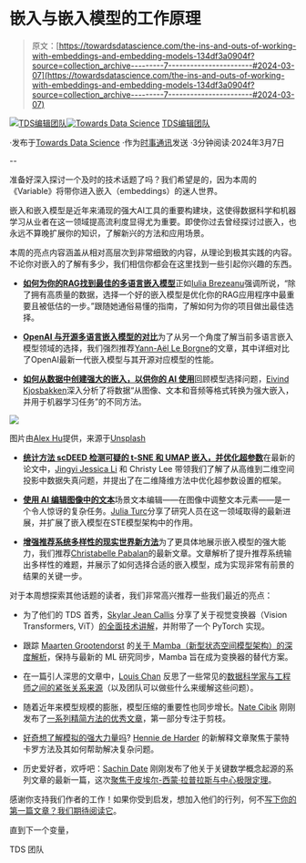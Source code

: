 # 嵌入与嵌入模型的工作原理

> 原文：[https://towardsdatascience.com/the-ins-and-outs-of-working-with-embeddings-and-embedding-models-134df3a0904f?source=collection_archive---------7-----------------------#2024-03-07](https://towardsdatascience.com/the-ins-and-outs-of-working-with-embeddings-and-embedding-models-134df3a0904f?source=collection_archive---------7-----------------------#2024-03-07)

[](https://towardsdatascience.medium.com/?source=post_page---byline--134df3a0904f--------------------------------)[![TDS编辑团队](../Images/4b2d1beaf4f6dcf024ffa6535de3b794.png)](https://towardsdatascience.medium.com/?source=post_page---byline--134df3a0904f--------------------------------)[](https://towardsdatascience.com/?source=post_page---byline--134df3a0904f--------------------------------)[![Towards Data Science](../Images/a6ff2676ffcc0c7aad8aaf1d79379785.png)](https://towardsdatascience.com/?source=post_page---byline--134df3a0904f--------------------------------) [TDS编辑团队](https://towardsdatascience.medium.com/?source=post_page---byline--134df3a0904f--------------------------------)

·发布于[Towards Data Science](https://towardsdatascience.com/?source=post_page---byline--134df3a0904f--------------------------------) ·作为[时事通讯](./newsletter?source=post_page---byline--134df3a0904f--------------------------------)发送 ·3分钟阅读·2024年3月7日

--

准备好深入探讨一个及时的技术话题了吗？我们希望是的，因为本周的《Variable》将带你进入嵌入（embeddings）的迷人世界。

嵌入和嵌入模型是近年来涌现的强大AI工具的重要构建块，这使得数据科学和机器学习从业者在这一领域提高流利度显得尤为重要。即使你过去曾经探讨过嵌入，也永远不算晚扩展你的知识，了解新兴的方法和应用场景。

本周的亮点内容涵盖从相对高层次到非常细致的内容，从理论到极其实践的内容。不论你对嵌入的了解有多少，我们相信你都会在这里找到一些引起你兴趣的东西。

+   [**如何为你的RAG找到最佳的多语言嵌入模型**](/how-to-find-the-best-multilingual-embedding-model-for-your-rag-40325c308ebb)正如[Iulia Brezeanu](https://medium.com/u/5548b8f29f30?source=post_page---user_mention--134df3a0904f--------------------------------)强调所说，“除了拥有高质量的数据，选择一个好的嵌入模型是优化你的RAG应用程序中最重要且被低估的一步。”跟随她通俗易懂的指南，了解如何为你的项目做出最佳选择。

+   [**OpenAI 与开源多语言嵌入模型的对比**](/openai-vs-open-source-multilingual-embedding-models-e5ccb7c90f05)为了从另一个角度了解当前多语言嵌入模型领域的选择，我们强烈推荐[Yann-Aël Le Borgne](https://medium.com/u/594429fc22d0?source=post_page---user_mention--134df3a0904f--------------------------------)的文章，其中详细对比了OpenAI最新一代嵌入模型与其开源对应模型的性能。

+   [**如何从数据中创建强大的嵌入，以供你的 AI 使用**](/how-to-create-powerful-embeddings-from-your-data-to-feed-into-your-ai-995d834479bb)回顾模型选择问题，[Eivind Kjosbakken](https://medium.com/u/1b616317eda?source=post_page---user_mention--134df3a0904f--------------------------------)深入分析了将数据“从图像、文本和音频等格式转换为强大嵌入，并用于机器学习任务”的不同方法。

![](../Images/bd73f688ef3a8b6ab9be1bca8f26797d.png)

图片由[Alex Hu](https://unsplash.com/@alexandwich?utm_source=medium&utm_medium=referral)提供，来源于[Unsplash](https://unsplash.com/?utm_source=medium&utm_medium=referral)

+   [**统计方法 scDEED 检测可疑的 t-SNE 和 UMAP 嵌入，并优化超参数**](/statistical-method-scdeed-detects-dubious-t-sne-and-umap-embeddings-and-optimizes-hyperparameters-470fb9cb606f)在最新的论文中，[Jingyi Jessica Li](https://medium.com/u/75697d40942e?source=post_page---user_mention--134df3a0904f--------------------------------) 和 Christy Lee 带领我们了解了从高维到二维空间投影中数据失真问题，并提出了在二维降维方法中优化超参数设置的框架。

+   [**使用 AI 编辑图像中的文本**](/editing-text-in-images-with-ai-03dee75d8b9c)场景文本编辑——在图像中调整文本元素——是一个令人惊讶的复杂任务。[Julia Turc](https://medium.com/u/f758859396fc?source=post_page---user_mention--134df3a0904f--------------------------------)分享了研究人员在这一领域取得的最新进展，并扩展了嵌入模型在STE模型架构中的作用。

+   [**增强推荐系统多样性的现实世界新方法**](/a-real-world-novel-approach-to-enhance-diversity-in-recommender-systems-7968655d4581)为了更具体地展示嵌入模型的强大能力，我们推荐[Christabelle Pabalan](https://medium.com/u/4200eb8e8b26?source=post_page---user_mention--134df3a0904f--------------------------------)的最新文章。文章解析了提升推荐系统输出多样性的难题，并展示了如何选择合适的嵌入模型，成为实现非常有前景的结果的关键一步。

对于本周想探索其他话题的读者，我们非常高兴推荐一些我们最近的亮点：

+   为了他们的 TDS 首秀，[Skylar Jean Callis](https://medium.com/u/21adf08dac48?source=post_page---user_mention--134df3a0904f--------------------------------) 分享了关于视觉变换器（Vision Transformers, ViT）[的全面技术讲解](/vision-transformers-explained-a9d07147e4c8)，并附带了一个 PyTorch 实现。

+   跟踪 [Maarten Grootendorst](https://medium.com/u/22405c3b2875?source=post_page---user_mention--134df3a0904f--------------------------------) 的[关于 Mamba（新型状态空间模型架构）的深度解析](/a-visual-guide-to-mamba-and-state-space-models-8d0d3f7d3ea6)，保持与最新的 ML 研究同步，Mamba 旨在成为变换器的替代方案。

+   在一篇引人深思的文章中，[Louis Chan](https://medium.com/u/6d585e26760a?source=post_page---user_mention--134df3a0904f--------------------------------) 反思了一些常见的[数据科学家与工程师之间的紧张关系来源](/data-science-is-not-that-special-caeed27cc2ac)（以及团队可以做些什么来缓解这些问题）。

+   随着近年来模型规模的膨胀，模型压缩的重要性也同步增长。[Nate Cibik](https://medium.com/u/82bf2304955e?source=post_page---user_mention--134df3a0904f--------------------------------) 刚刚发布了[一系列精简方法的优秀文章](/streamlining-giants-8a26aa1e91d3)，第一部分专注于剪枝。

+   [好奇想了解模拟的强大力量吗](/monte-carlo-methods-decoded-d63301bde7ce)? [Hennie de Harder](https://medium.com/u/fb96be98b7b9?source=post_page---user_mention--134df3a0904f--------------------------------) 的新解释文章聚焦于蒙特卡罗方法及其如何帮助解决复杂问题。

+   历史爱好者，欢呼吧：[Sachin Date](https://medium.com/u/b75b5b1730f3?source=post_page---user_mention--134df3a0904f--------------------------------) 刚刚发布了他关于关键数学概念起源的系列文章的最新一篇，这次[聚焦于皮埃尔-西蒙·拉普拉斯与中心极限定理](/pierre-simon-laplace-inverse-probability-and-the-central-limit-theorem-d52bec2e0dba)。

感谢你支持我们作者的工作！如果你受到启发，想加入他们的行列，何不[写下你的第一篇文章？我们期待阅读它](http://bit.ly/write-for-tds)。

直到下一个变量，

TDS 团队

